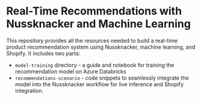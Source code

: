# Real-Time Recommendations with Nussknacker and Machine Learning

This repository provides all the resources needed to build a real-time product recommendation system using Nussknacker, machine learning, and Shopify. It includes two parts:
* `model-training` directory - a guide and notebook for training the recommendation model on Azure Databricks
* `recommendations-scenario` - code snippets to seamlessly integrate the model into the Nussknacker workflow for live inference and Shopify integration.